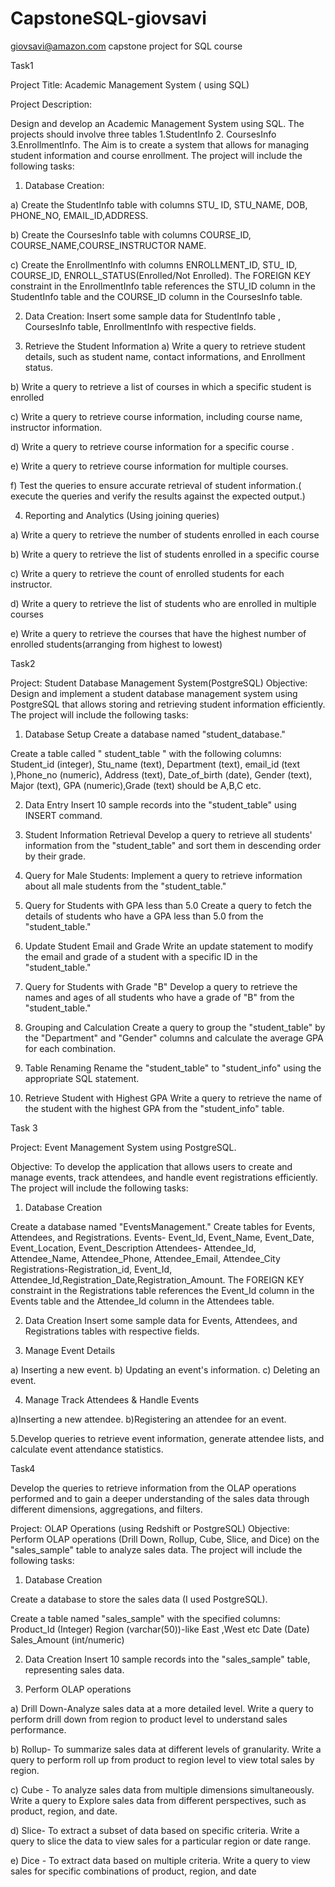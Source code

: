# CapstoneSQL-giovsavi
giovsavi@amazon.com capstone project for SQL course


Task1

Project Title: Academic Management System ( using SQL)

Project Description:

Design and develop an Academic Management System using SQL. The projects should involve
three tables 1.StudentInfo 2. CoursesInfo 3.EnrollmentInfo. The Aim is to create a system that
allows for managing student information and course enrollment. The project will include the
following tasks:

1. Database Creation:
   
a) Create the StudentInfo table with columns STU_ ID, STU_NAME, DOB, PHONE_NO,
EMAIL_ID,ADDRESS.

b) Create the CoursesInfo table with columns COURSE_ID,
COURSE_NAME,COURSE_INSTRUCTOR NAME.

c) Create the EnrollmentInfo with columns ENROLLMENT_ID, STU_ ID, COURSE_ID,
ENROLL_STATUS(Enrolled/Not Enrolled). The FOREIGN KEY constraint in the EnrollmentInfo
table references the STU_ID column in the StudentInfo table and the COURSE_ID column in the
CoursesInfo table.

2. Data Creation:
Insert some sample data for StudentInfo table , CoursesInfo table, EnrollmentInfo with
respective fields.


3) Retrieve the Student Information
a) Write a query to retrieve student details, such as student name, contact informations, and
Enrollment status.

b) Write a query to retrieve a list of courses in which a specific student is enrolled

c) Write a query to retrieve course information, including course name, instructor information.

d) Write a query to retrieve course information for a specific course .

e) Write a query to retrieve course information for multiple courses.

f) Test the queries to ensure accurate retrieval of student information.( execute the queries and
verify the results against the expected output.)



4. Reporting and Analytics (Using joining queries)

a) Write a query to retrieve the number of students enrolled in each course

b) Write a query to retrieve the list of students enrolled in a specific course

c) Write a query to retrieve the count of enrolled students for each instructor.

d) Write a query to retrieve the list of students who are enrolled in multiple courses

e) Write a query to retrieve the courses that have the highest number of enrolled
students(arranging from highest to lowest)



Task2

Project: Student Database Management System(PostgreSQL)
Objective: Design and implement a student database management system using PostgreSQL
that allows storing and retrieving student information efficiently. The project will include the
following tasks:


1. Database Setup
Create a database named "student_database."

Create a table called " student_table " with the following columns: Student_id (integer),
Stu_name (text), Department (text), email_id (text ),Phone_no (numeric), Address (text),
Date_of_birth (date), Gender (text), Major (text), GPA (numeric),Grade (text) should be A,B,C
etc.

2. Data Entry
Insert 10 sample records into the "student_table" using INSERT command.

3. Student Information Retrieval
Develop a query to retrieve all students' information from the "student_table" and sort them in
descending order by their grade.

4. Query for Male Students:
Implement a query to retrieve information about all male students from the "student_table."

5. Query for Students with GPA less than 5.0
Create a query to fetch the details of students who have a GPA less than 5.0 from the
"student_table."

6. Update Student Email and Grade
Write an update statement to modify the email and grade of a student with a specific ID in the
"student_table."

7. Query for Students with Grade "B"
Develop a query to retrieve the names and ages of all students who have a grade of "B" from
the "student_table."

8. Grouping and Calculation
Create a query to group the "student_table" by the "Department" and "Gender" columns and
calculate the average GPA for each combination.

9. Table Renaming
Rename the "student_table" to "student_info" using the appropriate SQL statement.

10. Retrieve Student with Highest GPA
Write a query to retrieve the name of the student with the highest GPA from the
"student_info" table.



Task 3

Project: Event Management System using PostgreSQL.

Objective: To develop the application that allows users to create and manage events, track
attendees, and handle event registrations efficiently. The project will include the following
tasks:

1. Database Creation

Create a database named "EventsManagement."
Create tables for Events, Attendees, and Registrations.
Events- Event_Id, Event_Name, Event_Date, Event_Location, Event_Description
Attendees- Attendee_Id, Attendee_Name, Attendee_Phone, Attendee_Email, Attendee_City
Registrations-Registration_id, Event_Id, Attendee_Id,Registration_Date,Registration_Amount.
The FOREIGN KEY constraint in the Registrations table references the Event_Id column in the
Events table and the Attendee_Id column in the Attendees table.

2. Data Creation
Insert some sample data for Events, Attendees, and Registrations tables with respective fields.

3. Manage Event Details

a) Inserting a new event.
b) Updating an event's information.
c) Deleting an event.

4) Manage Track Attendees & Handle Events

a)Inserting a new attendee.
b)Registering an attendee for an event.

5.Develop queries to retrieve event information, generate attendee lists, and calculate event
attendance statistics.



Task4

Develop the queries to retrieve information from the OLAP operations performed and to gain a
deeper understanding of the sales data through different dimensions, aggregations, and filters.

Project: OLAP Operations (using Redshift or PostgreSQL)
Objective: Perform OLAP operations (Drill Down, Rollup, Cube, Slice, and Dice) on the
"sales_sample" table to analyze sales data. The project will include the following tasks:

1. Database Creation

Create a database to store the sales data (I used PostgreSQL).

Create a table named "sales_sample" with the specified columns:
Product_Id (Integer)
Region (varchar(50))-like East ,West etc
Date (Date)
Sales_Amount (int/numeric)

2. Data Creation
Insert 10 sample records into the "sales_sample" table, representing sales data.

3. Perform OLAP operations

a) Drill Down-Analyze sales data at a more detailed level. Write a query to perform drill down
from region to product level to understand sales performance.

b) Rollup- To summarize sales data at different levels of granularity. Write a query to perform
roll up from product to region level to view total sales by region.

c) Cube - To analyze sales data from multiple dimensions simultaneously. Write a query to
Explore sales data from different perspectives, such as product, region, and date.

d) Slice- To extract a subset of data based on specific criteria. Write a query to slice the data to
view sales for a particular region or date range.

e) Dice - To extract data based on multiple criteria. Write a query to view sales for specific
combinations of product, region, and date
